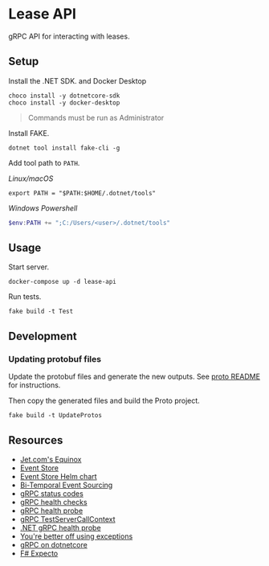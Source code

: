 # Lease API
gRPC API for interacting with leases.

## Setup
Install the .NET SDK. and Docker Desktop
```
choco install -y dotnetcore-sdk
choco install -y docker-desktop
```
> Commands must be run as Administrator

Install FAKE.
```
dotnet tool install fake-cli -g
```

Add tool path to `PATH`.

_Linux/macOS_
```shell
export PATH = "$PATH:$HOME/.dotnet/tools"
```
_Windows Powershell_
```powershell
$env:PATH += ";C:/Users/<user>/.dotnet/tools"
```

## Usage
Start server.
```
docker-compose up -d lease-api
```

Run tests.
```
fake build -t Test
```

## Development

### Updating protobuf files
Update the protobuf files and generate the new outputs. 
See [proto README](../proto/README.md) for instructions.

Then copy the generated files and build the Proto project.
```
fake build -t UpdateProtos
```

## Resources
- [Jet.com's Equinox](https://github.com/jet/equinox)
- [Event Store](https://eventstore.org/)
- [Event Store Helm chart](https://github.com/EventStore/EventStore.Charts)
- [Bi-Temporal Event Sourcing](https://andrewcmeier.com/bi-temporal-event-sourcing)
- [gRPC status codes](https://github.com/grpc/grpc/blob/master/doc/statuscodes.md)
- [gRPC health checks](https://kubernetes.io/blog/2018/10/01/health-checking-grpc-servers-on-kubernetes/)
- [gRPC health probe](https://github.com/grpc-ecosystem/grpc-health-probe/)
- [gRPC TestServerCallContext](https://grpc.github.io/grpc/csharp/api/Grpc.Core.Testing.TestServerCallContext.html)
- [.NET gRPC health probe](https://github.com/grpc/grpc/blob/master/src/csharp/Grpc.HealthCheck/HealthServiceImpl.cs)
- [You're better off using exceptions](https://eiriktsarpalis.wordpress.com/2017/02/19/youre-better-off-using-exceptions/)
- [gRPC on dotnetcore](https://grpc.io/blog/grpc-on-dotnetcore/)
- [F# Expecto](https://github.com/haf/expecto)
